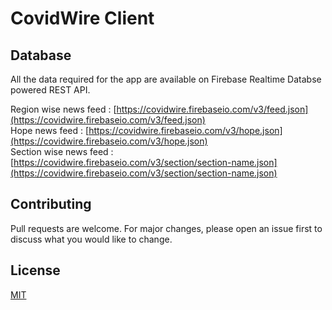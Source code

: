# CovidWire Client


## Database

All the data required for the app are available on Firebase Realtime Databse powered REST API.


Region wise news feed : [https://covidwire.firebaseio.com/v3/feed.json](https://covidwire.firebaseio.com/v3/feed.json)  
Hope news feed   : [https://covidwire.firebaseio.com/v3/hope.json](https://covidwire.firebaseio.com/v3/hope.json)  
Section wise news feed : [https://covidwire.firebaseio.com/v3/section/section-name.json](https://covidwire.firebaseio.com/v3/section/section-name.json)  


## Contributing
Pull requests are welcome. For major changes, please open an issue first to discuss what you would like to change.


## License
[MIT](https://choosealicense.com/licenses/mit/)
